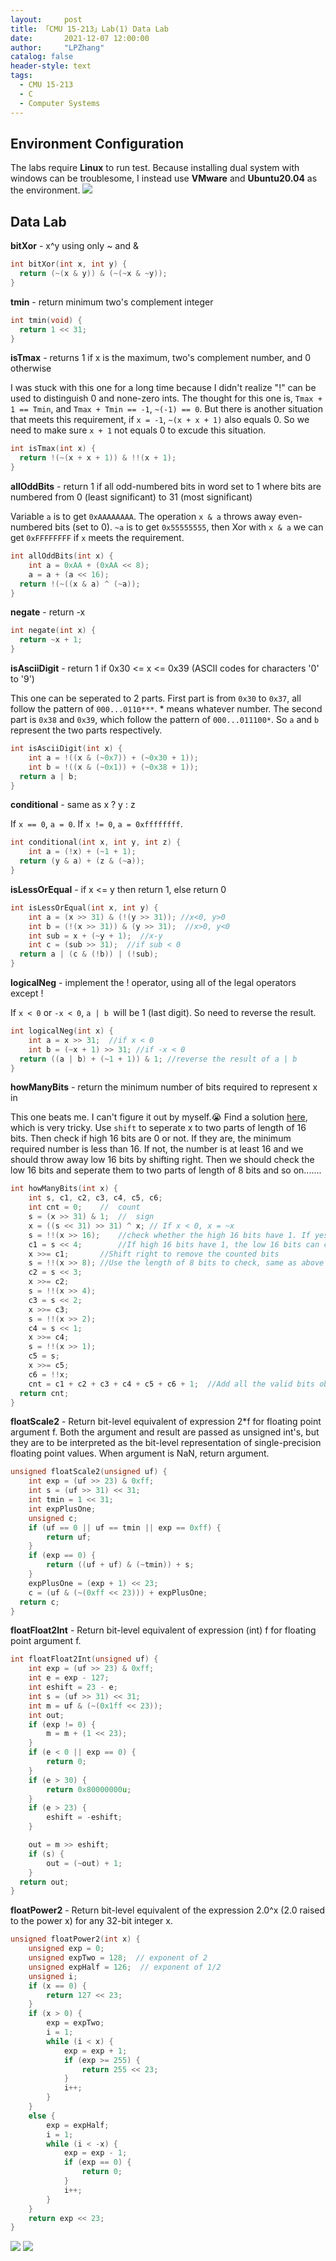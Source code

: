 ```yaml
---
layout:     post
title: 「CMU 15-213」Lab(1) Data Lab
date:       2021-12-07 12:00:00
author:     "LPZhang"
catalog: false
header-style: text
tags: 
  - CMU 15-213
  - C
  - Computer Systems
---
```

## Environment Configuration
The labs require **Linux** to run test. Because installing dual system with windows can be troublesome, I instead use **VMware** and **Ubuntu20.04** as the environment.
![](/img/in-post/2021-12-07-CMU15213-LAB1/vmware.jpg)

## Data Lab
**bitXor** - x^y using only ~ and &
```c
int bitXor(int x, int y) {
  return (~(x & y)) & (~(~x & ~y));
}
```

**tmin** - return minimum two's complement integer 
```c
int tmin(void) {
  return 1 << 31;
}
```
**isTmax** - returns 1 if x is the maximum, two's complement number, and 0 otherwise 

I was stuck with this one for a long time because I didn't realize "!" can be used to distinguish 0 and none-zero ints. The thought for this one is, `Tmax + 1 == Tmin`, and `Tmax + Tmin == -1`, `~(-1) == 0`. But there is another situation that meets this  requirement, if `x = -1`, `~(x + x + 1)` also equals 0. So we need to make sure `x + 1` not equals 0 to excude this situation.
```c
int isTmax(int x) {
  return !(~(x + x + 1)) & !!(x + 1);
}
```
**allOddBits** - return 1 if all odd-numbered bits in word set to 1 where bits are numbered from 0 (least significant) to 31 (most significant)

Variable `a` is to get `0xAAAAAAAA`. The operation `x & a` throws away even-numbered bits (set to 0). `~a` is to get `0x55555555`, then Xor with `x & a` we can get `0xFFFFFFFF` if `x` meets the requirement.
```c
int allOddBits(int x) {
    int a = 0xAA + (0xAA << 8);
    a = a + (a << 16);
  return !(~((x & a) ^ (~a));
}
```
**negate** - return -x 

```c
int negate(int x) {
  return ~x + 1;
}
```
**isAsciiDigit** - return 1 if 0x30 <= x <= 0x39 (ASCII codes for characters '0' to '9')

This one can be seperated to 2 parts. First part is from `0x30` to `0x37`, all follow the pattern of `000...0110***`. * means whatever number. The second part is `0x38` and `0x39`, which follow the pattern of `000...011100*`. So `a` and `b` represent the two parts respectively.
```c
int isAsciiDigit(int x) {
    int a = !((x & (~0x7)) + (~0x30 + 1));
    int b = !((x & (~0x1)) + (~0x38 + 1));
  return a | b;
}
```
**conditional** - same as x ? y : z

If `x == 0`, `a = 0`. If `x != 0`, `a = 0xffffffff`.
```c
int conditional(int x, int y, int z) {
    int a = (!x) + (~1 + 1);
  return (y & a) + (z & (~a));
}
```
**isLessOrEqual** - if x <= y  then return 1, else return 0 

```c
int isLessOrEqual(int x, int y) {
    int a = (x >> 31) & (!(y >> 31)); //x<0, y>0
    int b = (!(x >> 31)) & (y >> 31);  //x>0, y<0
    int sub = x + (~y + 1);  //x-y
    int c = (sub >> 31);  //if sub < 0
  return a | (c & (!b)) | (!sub);
}
```
**logicalNeg** - implement the ! operator, using all of the legal operators except !

If `x < 0` or `-x < 0`, `a | b `will be 1 (last digit). So need to reverse the result.
```c
int logicalNeg(int x) {
    int a = x >> 31;  //if x < 0
    int b = (~x + 1) >> 31; //if -x < 0
  return ((a | b) + (~1 + 1)) & 1; //reverse the result of a | b
}
```
**howManyBits** - return the minimum number of bits required to represent x in

This one beats me. I can't figure it out by myself.&#x1F62D; Find a solution [here](https://www.cnblogs.com/ustca/p/11740382.html#12howmanybits), which is very tricky.
Use `shift` to seperate x to two parts of length of 16 bits. Then check if high 16 bits are 0 or not. If they are, the minimum required number is less than 16. If not, the number is at least 16 and we should throw away low 16 bits by shifting right. Then we should check the low 16 bits and seperate them to two parts of length of 8 bits and so on.......
```c
int howManyBits(int x) {
    int s, c1, c2, c3, c4, c5, c6;
    int cnt = 0;	// 	count
    s = (x >> 31) & 1;	//	sign
    x = ((s << 31) >> 31) ^ x; // If x < 0, x = ~x
    s = !!(x >> 16);	//check whether the high 16 bits have 1. If yes, s is 1
    c1 = s << 4;		//If high 16 bits have 1, the low 16 bits can count 16
    x >>= c1;		//Shift right to remove the counted bits
    s = !!(x >> 8);	//Use the length of 8 bits to check, same as above
    c2 = s << 3;
    x >>= c2;
    s = !!(x >> 4);
    c3 = s << 2;
    x >>= c3;
    s = !!(x >> 2);
    c4 = s << 1;
    x >>= c4;
    s = !!(x >> 1);
    c5 = s;
    x >>= c5;
    c6 = !!x;
    cnt = c1 + c2 + c3 + c4 + c5 + c6 + 1;	//Add all the valid bits obtained each time, then plus 1 sign bit
  return cnt;
}
```
**floatScale2** - Return bit-level equivalent of expression 2*f for floating point argument f. Both the argument and result are passed as unsigned int's, but they are to be interpreted as the bit-level representation of single-precision floating point values. When argument is NaN, return argument.

```c
unsigned floatScale2(unsigned uf) {
    int exp = (uf >> 23) & 0xff;
    int s = (uf >> 31) << 31;
    int tmin = 1 << 31;
    int expPlusOne;
    unsigned c;
    if (uf == 0 || uf == tmin || exp == 0xff) {
        return uf;
    }
    if (exp == 0) {
        return ((uf + uf) & (~tmin)) + s;
    }
    expPlusOne = (exp + 1) << 23;
    c = (uf & (~(0xff << 23))) + expPlusOne;
  return c;
}
```
**floatFloat2Int** - Return bit-level equivalent of expression (int) f for floating point argument f.

```c
int floatFloat2Int(unsigned uf) {
    int exp = (uf >> 23) & 0xff;
    int e = exp - 127;
    int eshift = 23 - e;
    int s = (uf >> 31) << 31;
    int m = uf & (~(0x1ff << 23));
    int out;
    if (exp != 0) {
        m = m + (1 << 23);
    }
    if (e < 0 || exp == 0) {
        return 0;
    }
    if (e > 30) {
        return 0x80000000u;
    }
    if (e > 23) {
        eshift = -eshift;
    }

    out = m >> eshift;
    if (s) {
        out = (~out) + 1;
    }
  return out;
}
```
**floatPower2** - Return bit-level equivalent of the expression 2.0^x (2.0 raised to the power x) for any 32-bit integer x.

```c
unsigned floatPower2(int x) {
    unsigned exp = 0;
    unsigned expTwo = 128;  // exponent of 2
    unsigned expHalf = 126;  // exponent of 1/2
    unsigned i;
    if (x == 0) {
        return 127 << 23;
    }
    if (x > 0) {
        exp = expTwo;
        i = 1;
        while (i < x) {
            exp = exp + 1;
            if (exp >= 255) {
                return 255 << 23;
            }
            i++;
        }
    }
    else {
        exp = expHalf;
        i = 1;
        while (i < -x) {
            exp = exp - 1;
            if (exp == 0) {
                return 0;
            }
            i++;
        }
    }
    return exp << 23;
}
```
![](/img/in-post/2021-12-07-CMU15213-LAB1/operations.jpg)
![](/img/in-post/2021-12-07-CMU15213-LAB1/score.jpg)